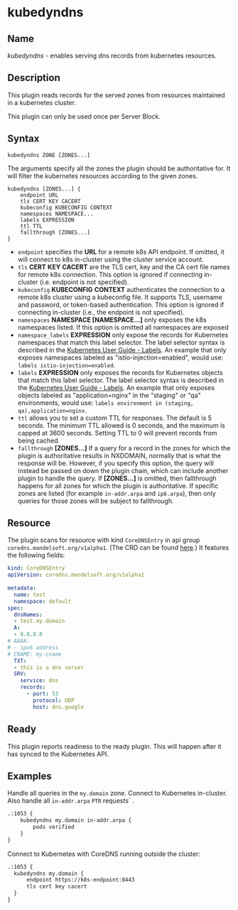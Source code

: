 # kubedyndns

## Name

*kubedyndns* - enables serving dns records from kubernetes resources.

## Description

This plugin reads records for the served zones from resources maintained 
in a kubernetes cluster.

This plugin can only be used once per Server Block.

## Syntax

~~~
kubedyndns ZONE [ZONES...]
~~~
The arguments specify all the zones the plugin should be authoritative for.
It will filter the kubernetes resources according to the given zones.

```
kubedyndns [ZONES...] {
    endpoint URL
    tls CERT KEY CACERT
    kubeconfig KUBECONFIG CONTEXT
    namespaces NAMESPACE...
    labels EXPRESSION
    ttl TTL
    fallthrough [ZONES...]
}
```

* `endpoint` specifies the **URL** for a remote k8s API endpoint.
   If omitted, it will connect to k8s in-cluster using the cluster service account.
* `tls` **CERT** **KEY** **CACERT** are the TLS cert, key and the CA cert file names for remote k8s connection.
   This option is ignored if connecting in-cluster (i.e. endpoint is not specified).
* `kubeconfig` **KUBECONFIG** **CONTEXT** authenticates the connection to a remote k8s cluster using a kubeconfig file. It supports TLS, username and password, or token-based authentication. This option is ignored if connecting in-cluster (i.e., the endpoint is not specified).
* `namespaces` **NAMESPACE [NAMESPACE...]** only exposes the k8s namespaces listed.
   If this option is omitted all namespaces are exposed
* `namespace_labels` **EXPRESSION** only expose the records for Kubernetes namespaces that match this label selector.
   The label selector syntax is described in the
   [Kubernetes User Guide - Labels](https://kubernetes.io/docs/user-guide/labels/). An example that
   only exposes namespaces labeled as "istio-injection=enabled", would use:
   `labels istio-injection=enabled`.
* `labels` **EXPRESSION** only exposes the records for Kubernetes objects that match this label selector.
   The label selector syntax is described in the
   [Kubernetes User Guide - Labels](https://kubernetes.io/docs/user-guide/labels/). An example that
   only exposes objects labeled as "application=nginx" in the "staging" or "qa" environments, would
   use: `labels environment in (staging, qa),application=nginx`.
* `ttl` allows you to set a custom TTL for responses. The default is 5 seconds.  The minimum TTL allowed is
  0 seconds, and the maximum is capped at 3600 seconds. Setting TTL to 0 will prevent records from being cached.
* `fallthrough` **[ZONES...]** If a query for a record in the zones for which the plugin is authoritative
  results in NXDOMAIN, normally that is what the response will be. However, if you specify this option,
  the query will instead be passed on down the plugin chain, which can include another plugin to handle
  the query. If **[ZONES...]** is omitted, then fallthrough happens for all zones for which the plugin
  is authoritative. If specific zones are listed (for example `in-addr.arpa` and `ip6.arpa`), then only
  queries for those zones will be subject to fallthrough.

## Resource

The plugin scans for resource with kind `CoreDNSEntry` in api group `coredns.mandelsoft.org/v1alpha1`.
(The CRD can be found [here](../../apis/coredns/crds/coredns.mandelsoft.org_corednsentries.yaml).)
It features the following fields:

```yaml
kind: CoreDNSEntry
apiVersion: coredns.mandelsoft.org/v1alpha1
  
metadata:
  name: test 
  namespace: default
spec:
  dnsNames:
  - test.my.domain
  A:
  - 8.8.8.8
# AAAA:
# - ipv6 address
# CNAME: my.cname
  TXT:
  - this is a dns server
  SRV:
    service: dns
    records:
      - port: 53
        protocol: UDP
        host: dns.google
```

## Ready

This plugin reports readiness to the ready plugin. This will happen after it has synced to the
Kubernetes API.

## Examples

Handle all queries in the `my.domain` zone. Connect to Kubernetes in-cluster. Also handle all
`in-addr.arpa` `PTR` requests` .

~~~ txt
.:1053 {
    kubedyndns my.domain in-addr.arpa {
        pods verified
    }
}
~~~

Connect to Kubernetes with CoreDNS running outside the cluster:

~~~ txt
.:1053 {
  kubedyndns my.domain {
      endpoint https://k8s-endpoint:8443
      tls cert key cacert
  }
}
~~~